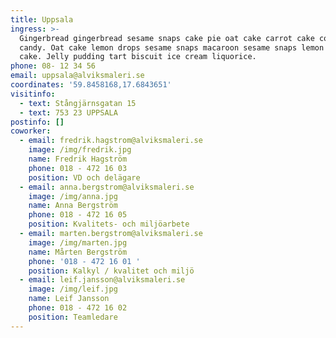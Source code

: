 ```yaml
---
title: Uppsala
ingress: >-
  Gingerbread gingerbread sesame snaps cake pie oat cake carrot cake cotton
  candy. Oat cake lemon drops sesame snaps macaroon sesame snaps lemon drops
  cake. Jelly pudding tart biscuit ice cream liquorice.
phone: 08- 12 34 56
email: uppsala@alviksmaleri.se
coordinates: '59.8458168,17.6843651'
visitinfo:
  - text: Stångjärnsgatan 15
  - text: 753 23 UPPSALA
postinfo: []
coworker:
  - email: fredrik.hagstrom@alviksmaleri.se
    image: /img/fredrik.jpg
    name: Fredrik Hagström
    phone: 018 - 472 16 03
    position: VD och delägare
  - email: anna.bergstrom@alviksmaleri.se
    image: /img/anna.jpg
    name: Anna Bergström
    phone: 018 - 472 16 05
    position: Kvalitets- och miljöarbete
  - email: marten.bergstrom@alviksmaleri.se
    image: /img/marten.jpg
    name: Mårten Bergström
    phone: '018 - 472 16 01 '
    position: Kalkyl / kvalitet och miljö
  - email: leif.jansson@alviksmaleri.se
    image: /img/leif.jpg
    name: Leif Jansson
    phone: 018 - 472 16 02
    position: Teamledare
---
```


